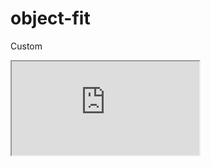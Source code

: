 ---
---

# object-fit

Custom

<div class="iframe_code"><iframe src="https://lstyle.larico.net/dist/object-fit.css" allowfullscreen></iframe></div>
